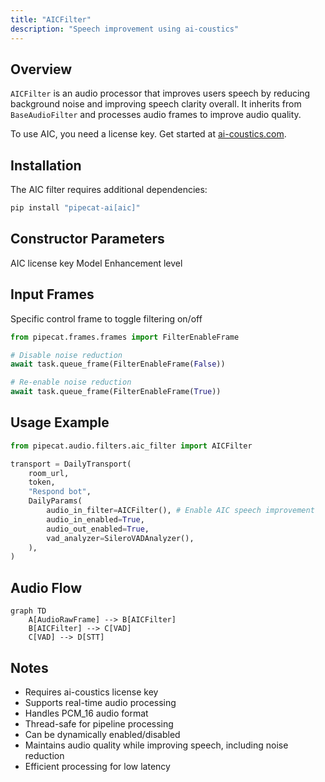 ```yaml
---
title: "AICFilter"
description: "Speech improvement using ai-coustics"
---
```


## Overview

`AICFilter` is an audio processor that improves users speech by reducing background noise and improving speech clarity overall. It inherits from `BaseAudioFilter` and processes audio frames to improve audio quality.

To use AIC, you need a license key. Get started at [ai-coustics.com](https://ai-coustics.com/api-sign-up/).

## Installation

The AIC filter requires additional dependencies:

```bash
pip install "pipecat-ai[aic]"
```

## Constructor Parameters

<ParamField path="license_key" type="str" default="">
  AIC license key
</ParamField>

<ParamField path="model_type" type="int" default="0">
  Model
</ParamField>

<ParamField path="enhancement_level" type="float" default="1.0">
  Enhancement level
</ParamField>

<ParamField path="voice_gain" type="float" default="1.0">
</ParamField>

<ParamField path="noise_gate_enable" type="bool" default="True">
</ParamField>

## Input Frames

<ParamField path="FilterEnableFrame" type="Frame">
  Specific control frame to toggle filtering on/off

```python
from pipecat.frames.frames import FilterEnableFrame

# Disable noise reduction
await task.queue_frame(FilterEnableFrame(False))

# Re-enable noise reduction
await task.queue_frame(FilterEnableFrame(True))
```

</ParamField>

## Usage Example

```python
from pipecat.audio.filters.aic_filter import AICFilter

transport = DailyTransport(
    room_url,
    token,
    "Respond bot",
    DailyParams(
        audio_in_filter=AICFilter(), # Enable AIC speech improvement
        audio_in_enabled=True,
        audio_out_enabled=True,
        vad_analyzer=SileroVADAnalyzer(),
    ),
)
```

## Audio Flow

```mermaid
graph TD
    A[AudioRawFrame] --> B[AICFilter]
    B[AICFilter] --> C[VAD]
    C[VAD] --> D[STT]
```

## Notes

- Requires ai-coustics license key
- Supports real-time audio processing
- Handles PCM_16 audio format
- Thread-safe for pipeline processing
- Can be dynamically enabled/disabled
- Maintains audio quality while improving speech, including noise reduction
- Efficient processing for low latency
